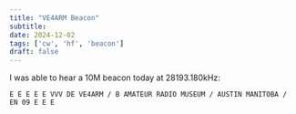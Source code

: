 ```yaml
---
title: "VE4ARM Beacon"
subtitle:
date: 2024-12-02
tags: ['cw', 'hf', 'beacon']
draft: false
---
```


I was able to hear a 10M beacon today at 28193.180kHz:
```
E E E E E VVV DE VE4ARM / B AMATEUR RADIO MUSEUM / AUSTIN MANITOBA / EN 09 E E E
```

<!--more-->
